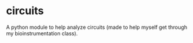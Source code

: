 # circuits
A python module to help analyze circuits (made to help myself get through my bioinstrumentation class). 

